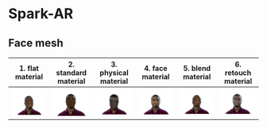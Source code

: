 # Spark-AR

## Face mesh

| 1. flat material | 2. standard material   | 3. physical material  | 4. face material   |  5. blend material  | 6. retouch material  |
|-|-|-|-|-|-|
|<img src = https://github.com/MIShanto/Spark-AR/blob/main/face%20mesh/flat.png>|<img src = https://github.com/MIShanto/Spark-AR/blob/main/face%20mesh/standard.png >    |<img src = https://github.com/MIShanto/Spark-AR/blob/main/face%20mesh/physical.png>|<img src = https://github.com/MIShanto/Spark-AR/blob/main/face%20mesh/face.png >    |<img src = https://github.com/MIShanto/Spark-AR/blob/main/face%20mesh/blend.png>|<img src = https://github.com/MIShanto/Spark-AR/blob/main/face%20mesh/retouch.png>|



















